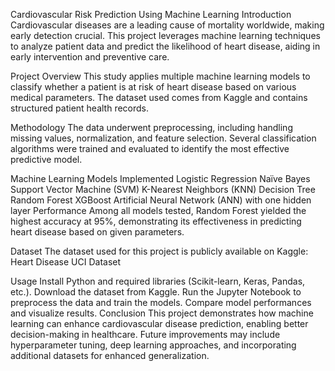 Cardiovascular Risk Prediction Using Machine Learning
Introduction
Cardiovascular diseases are a leading cause of mortality worldwide, making early detection crucial. This project leverages machine learning techniques to analyze patient data and predict the likelihood of heart disease, aiding in early intervention and preventive care.

Project Overview
This study applies multiple machine learning models to classify whether a patient is at risk of heart disease based on various medical parameters. The dataset used comes from Kaggle and contains structured patient health records.

Methodology
The data underwent preprocessing, including handling missing values, normalization, and feature selection. Several classification algorithms were trained and evaluated to identify the most effective predictive model.

Machine Learning Models Implemented
Logistic Regression
Naïve Bayes
Support Vector Machine (SVM)
K-Nearest Neighbors (KNN)
Decision Tree
Random Forest
XGBoost
Artificial Neural Network (ANN) with one hidden layer
Performance
Among all models tested, Random Forest yielded the highest accuracy at 95%, demonstrating its effectiveness in predicting heart disease based on given parameters.

Dataset
The dataset used for this project is publicly available on Kaggle: Heart Disease UCI Dataset

Usage
Install Python and required libraries (Scikit-learn, Keras, Pandas, etc.).
Download the dataset from Kaggle.
Run the Jupyter Notebook to preprocess the data and train the models.
Compare model performances and visualize results.
Conclusion
This project demonstrates how machine learning can enhance cardiovascular disease prediction, enabling better decision-making in healthcare. Future improvements may include hyperparameter tuning, deep learning approaches, and incorporating additional datasets for enhanced generalization.
